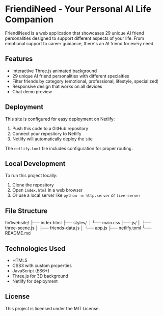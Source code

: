 # FriendiNeed - Your Personal AI Life Companion

FriendiNeed is a web application that showcases 29 unique AI friend personalities designed to support different aspects of your life. From emotional support to career guidance, there's an AI friend for every need.

## Features

- Interactive Three.js animated background
- 29 unique AI friend personalities with different specialties
- Filter friends by category (emotional, professional, lifestyle, specialized)
- Responsive design that works on all devices
- Chat demo preview

## Deployment

This site is configured for easy deployment on Netlify:

1. Push this code to a GitHub repository
2. Connect your repository to Netlify
3. Netlify will automatically deploy the site

The `netlify.toml` file includes configuration for proper routing.

## Local Development

To run this project locally:

1. Clone the repository
2. Open `index.html` in a web browser
3. Or use a local server like `python -m http.server` or `live-server`

## File Structure
fin1website/
├── index.html
├── styles/
│ └── main.css
├── js/
│ ├── three-scene.js
│ ├── friends-data.js
│ └── app.js
├── netlify.toml
└── README.md


## Technologies Used

- HTML5
- CSS3 with custom properties
- JavaScript (ES6+)
- Three.js for 3D background
- Netlify for deployment

## License

This project is licensed under the MIT License.